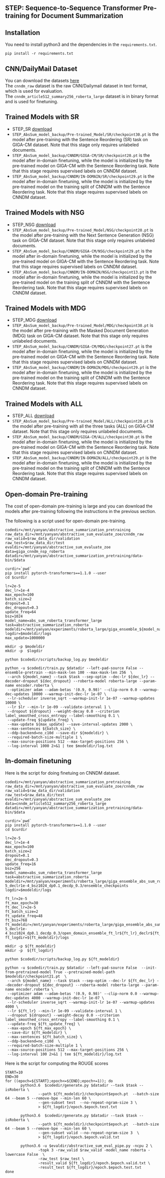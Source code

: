 ## STEP: Sequence-to-Sequence Transformer Pre-training for Document Summarization

## Installation
You need to install python3 and the dependencies in the ```requirements.txt```.
```
pip install -r requirements.txt
```

## CNN/DailyMail Dataset
You can download the datasets [here](https://microsoft-my.sharepoint.com/:u:/g/personal/xizhang_microsoft_com1/ERaYAOUGjwNCpkjfeg8J0QYBSHc9T-jWUOSmTIFJ6l9tPA?e=VkDCfx) <br>
The `cnndm_raw` dataset is the raw CNN/Dailymail dataset in text format, which is used for evaluation. <br>
The `cnndm_article512_summary256_roberta_large` dataset is in binary format and is used for finetuning.



## Trained Models with SR
* STEP_SR [download](https://TBF)
 * `STEP_AbsSum_model_backup/Pre-trained_Model/SR/checkpoint30.pt` is the model after pre-training with the Sentence Reordering (SR) task on GIGA-CM dataset. Note that this stage only requires unlabeled documents.
 * `STEP_AbsSum_model_backup/CNNDM/GIGA-CM/SR/checkpoint20.pt` is the model after in-domain finetuning, while the model is initialized by the pre-trained model on GIGA-CM with the Sentence Reordering task. Note that this stage requires supervised labels on CNNDM dataset.
 * `STEP_AbsSum_model_backup/CNNDM/IN-DOMAIN/SR/checkpoint29.pt` is the model after in-domain finetuning, while the model is initialized by the pre-trained model on the training split of CNNDM with the Sentence Reordering task. Note that this stage requires supervised labels on CNNDM dataset.


## Trained Models with NSG
* STEP_NSG [download](https://TBF)
 * `STEP_AbsSum_model_backup/Pre-trained_Model/NSG/checkpoint20.pt` is the model after pre-training with the Next Sentence Generation (NSG) task on GIGA-CM dataset. Note that this stage only requires unlabeled documents.
 * `STEP_AbsSum_model_backup/CNNDM/GIGA-CM/NSG/checkpoint29.pt` is the model after in-domain finetuning, while the model is initialized by the pre-trained model on GIGA-CM with the Sentence Reordering task. Note that this stage requires supervised labels on CNNDM dataset.
 * `STEP_AbsSum_model_backup/CNNDM/IN-DOMAIN/NSG/checkpoint13.pt` is the model after in-domain finetuning, while the model is initialized by the pre-trained model on the training split of CNNDM with the Sentence Reordering task. Note that this stage requires supervised labels on CNNDM dataset.


## Trained Models with MDG
* STEP_MDG [download](https://TBF)
 * `STEP_AbsSum_model_backup/Pre-trained_Model/MDG/checkpoint30.pt` is the model after pre-training with the Masked Document Generation (MDG) task on GIGA-CM dataset. Note that this stage only requires unlabeled documents.
 * `STEP_AbsSum_model_backup/CNNDM/GIGA-CM/MDG/checkpoint27.pt` is the model after in-domain finetuning, while the model is initialized by the pre-trained model on GIGA-CM with the Sentence Reordering task. Note that this stage requires supervised labels on CNNDM dataset.
 * `STEP_AbsSum_model_backup/CNNDM/IN-DOMAIN/MDG/checkpoint29.pt` is the model after in-domain finetuning, while the model is initialized by the pre-trained model on the training split of CNNDM with the Sentence Reordering task. Note that this stage requires supervised labels on CNNDM dataset.


## Trained Models with ALL
* STEP_ALL [download](https://TBF)
 * `STEP_AbsSum_model_backup/Pre-trained_Model/ALL/checkpoint20.pt` is the model after pre-training with all the three tasks (ALL) on GIGA-CM dataset. Note that this stage only requires unlabeled documents.
 * `STEP_AbsSum_model_backup/CNNDM/GIGA-CM/ALL/checkpoint30.pt` is the model after in-domain finetuning, while the model is initialized by the pre-trained model on GIGA-CM with the Sentence Reordering task. Note that this stage requires supervised labels on CNNDM dataset.
 * `STEP_AbsSum_model_backup/CNNDM/IN-DOMAIN/ALL/checkpoint29.pt` is the model after in-domain finetuning, while the model is initialized by the pre-trained model on the training split of CNNDM with the Sentence Reordering task. Note that this stage requires supervised labels on CNNDM dataset.


## Open-domain Pre-training
The cost of open-domain pre-training is large and you can download the models after pre-training following the instructions in the previous section. <br>

The following is a script used for open-domain pre-training.
```
codedir=/mnt/yanyan/abstractive_summarization_pretraining
raw_data_dir=/mnt/yanyan/abstractive_sum_evaluate_zoe/cnndm_raw
raw_valid=$raw_data_dir/validation
raw_test=$raw_data_dir/test
evaldir=/mnt/yanyan/abstractive_sum_evaluate_zoe
data=giga_cnndm_nsp_roberta
datadir=/mnt/yanyan/abstractive_summarization_pretraining/data-bin/$data

curdir=`pwd`
pip install pytorch-transformers==1.1.0 --user
cd $curdir

lr=2e-5
dec_lr=1e-4
max_epoch=100
batch_size=2
dropout=0.1
dec_dropout=0.3
update_freq=64
bsz=1024
model_name=abs_sum_roberta_transformer_large
task=abstractive_summarization_roberta
modeldir=/mnt/yanyan/experiments/roberta_large/giga_ensemble_${model_name}_lr${lr}_declr${dec_lr}_bsz${bsz}_dp${dropout}_decdp_${dec_dropout}/ensemble_checkpoints
logdir=$modeldir/logs
max_update=1000000

mkdir -p $modeldir
mkdir -p  $logdir

python $codedir/scripts/backup_log.py $modeldir

python -u $codedir/train.py $datadir --left-pad-source False --ensemble-pretrain --min-mask-len 100 --max-mask-len 256  \
 --arch ${model_name} --task $task --sep-optim --dec-lr ${dec_lr} --decoder-dropout ${dec_dropout} --roberta-model roberta-large --param-name encoder.roberta \
 --optimizer adam --adam-betas '(0.9, 0.98)' --clip-norm 0.0 --warmup-dec-updates 10000 --warmup-init-dec-lr 1e-07 \
 --lr-scheduler inverse_sqrt --warmup-init-lr 1e-07 --warmup-updates 10000 \
 --lr $lr --min-lr 1e-09 --validate-interval 1 \
 --dropout ${dropout} --weight-decay 0.0 --criterion label_smoothed_cross_entropy --label-smoothing 0.1 \
 --update-freq ${update_freq} \
 --max-update ${max_update} --save-interval-updates 2000 \
 --max-sentences ${batch_size} \
 --ddp-backend=no_c10d --save-dir ${modeldir} \
 --required-batch-size-multiple 1 \
 --max-source-positions 512 --max-target-positions 256 \
 --log-interval 1000 2>&1 | tee $modeldir/log.txt
```

## In-domain finetuning
Here is the script for doing finetuing on CNNDM dataset.
```
codedir=/mnt/yanyan/abstractive_summarization_pretraining
raw_data_dir=/mnt/yanyan/abstractive_sum_evaluate_zoe/cnndm_raw
raw_valid=$raw_data_dir/validation
raw_test=$raw_data_dir/test
evaldir=/mnt/yanyan/abstractive_sum_evaluate_zoe
data=cnndm_article512_summary256_roberta_large
datadir=/mnt/yanyan/abstractive_summarization_pretraining/data-bin/$data

curdir=`pwd`
pip install pytorch-transformers==1.1.0 --user
cd $curdir

lr=2e-5
dec_lr=1e-4
max_epoch=100
batch_size=2
dropout=0.1
dec_dropout=0.3
update_freq=16
bsz=256
model_name=abs_sum_roberta_transformer_large
task=abstractive_summarization_roberta
modeldir=/mnt/yanyan/experiments/roberta_large/giga_ensemble_abs_sum_roberta_transformer_large_lr2e-5_declr1e-4_bsz1024_dp0.1_decdp_0.3/ensemble_checkpoints
logdir=$modeldir/logs

ft_lr=2e-5
ft_max_epoch=30
ft_dec_lr=2e-5
ft_batch_size=2
ft_update_freq=48
ft_bsz=768
ft_modeldir=/mnt/yanyan/experiments/roberta_large/giga_ensemble_abs_sum_roberta_transformer_large_lr2e-5_declr1e-4_bsz1024_dp0.1_decdp_0.3/open_domain_ensemble_ft_lr${ft_lr}_declr${ft_dec_lr}_bsz${ft_bsz}_dp${dropout}_decdp${dec_dropout}
ft_logdir=${ft_modeldir}/logs

mkdir -p ${ft_modeldir}
mkdir -p  ${ft_logdir}

python $codedir/scripts/backup_log.py ${ft_modeldir}

python -u $codedir/train.py $datadir --left-pad-source False  --init-from-pretrained-model True --pretrained-model-path $modeldir/checkpoint21.pt  \
 --arch ${model_name} --task $task --sep-optim --dec-lr ${ft_dec_lr} --decoder-dropout ${dec_dropout} --roberta-model roberta-large --param-name encoder.roberta \
 --optimizer adam --adam-betas '(0.9, 0.98)' --clip-norm 0.0 --warmup-dec-updates 4000 --warmup-init-dec-lr 1e-07 \
 --lr-scheduler inverse_sqrt --warmup-init-lr 1e-07 --warmup-updates 4000 \
 --lr ${ft_lr} --min-lr 1e-09 --validate-interval 1 \
 --dropout ${dropout} --weight-decay 0.0 --criterion label_smoothed_cross_entropy --label-smoothing 0.1 \
 --update-freq ${ft_update_freq} \
 --max-epoch ${ft_max_epoch} \
 --save-dir ${ft_modeldir} \
 --max-sentences ${ft_batch_size} \
 --ddp-backend=no_c10d  \
 --required-batch-size-multiple 1 \
 --max-source-positions 512 --max-target-positions 256 \
 --log-interval 100 2>&1 | tee ${ft_modeldir}/log.txt
```
Here is the script for computing the ROUGE scores
```
START=10
END=30
for ((epoch=${START};epoch<=${END};epoch+=1)); do
       python3.6  $codedir/generate.py $datadir --task $task --isRoberta \
               --path ${ft_modeldir}/checkpoint$epoch.pt  --batch-size 64 --beam 5 --remove-bpe --min-len 60 \
               --gen-subset test  --no-repeat-ngram-size 3 \
               > ${ft_logdir}/epoch.$epoch.test.txt

       python3.6  $codedir/generate.py $datadir --task $task --isRoberta \
               --path ${ft_modeldir}/checkpoint$epoch.pt  --batch-size 64 --beam 5 --remove-bpe --min-len 60 \
               --gen-subset valid --no-repeat-ngram-size 3  \
               > ${ft_logdir}/epoch.$epoch.valid.txt

       python3.6 -u $evaldir/abstractive_sum_eval_pipe.py -ncpu 2 \
               -topk 3 -raw_valid $raw_valid -model_name roberta -lowercase False  \
               -raw_test $raw_test \
               -result_valid ${ft_logdir}/epoch.$epoch.valid.txt \
               -result_test ${ft_logdir}/epoch.$epoch.test.txt 
done
```
